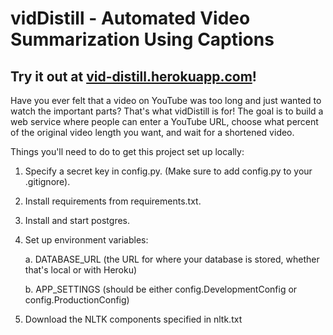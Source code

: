 # vidDistill - Automated Video Summarization Using Captions
## Try it out at [vid-distill.herokuapp.com](https://vid-distill.herokuapp.com)!

Have you ever felt that a video on YouTube was too long and just wanted to watch the important parts? That's what vidDistill is for! The goal is to build a web service where people can enter a YouTube URL, choose what percent of the original video length you want, and wait for a shortened video.

Things you'll need to do to get this project set up locally:
1. Specify a secret key in config.py. (Make sure to add config.py to your .gitignore).
2. Install requirements from requirements.txt.
3. Install and start postgres.
4. Set up environment variables:
	
    a. DATABASE_URL (the URL for where your database is stored, whether that's local or with Heroku)
    
    b. APP_SETTINGS (should be either config.DevelopmentConfig or config.ProductionConfig)

5. Download the NLTK components specified in nltk.txt